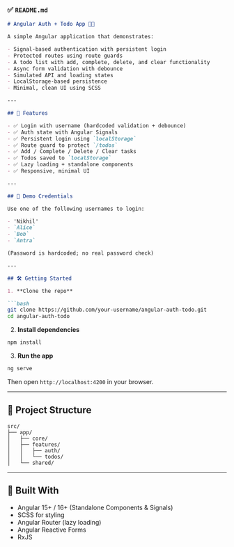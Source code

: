 ### ✅ `README.md`

```md
# Angular Auth + Todo App 📝🔐

A simple Angular application that demonstrates:

- Signal-based authentication with persistent login
- Protected routes using route guards
- A todo list with add, complete, delete, and clear functionality
- Async form validation with debounce
- Simulated API and loading states
- LocalStorage-based persistence
- Minimal, clean UI using SCSS

---

## 🚀 Features

- ✅ Login with username (hardcoded validation + debounce)
- ✅ Auth state with Angular Signals
- ✅ Persistent login using `localStorage`
- ✅ Route guard to protect `/todos`
- ✅ Add / Complete / Delete / Clear tasks
- ✅ Todos saved to `localStorage`
- ✅ Lazy loading + standalone components
- ✅ Responsive, minimal UI

---

## 🧪 Demo Credentials

Use one of the following usernames to login:

- 'Nikhil'
- `Alice`
- `Bob`
- `Antra`

(Password is hardcoded; no real password check)

---

## 🛠️ Getting Started

1. **Clone the repo**

```bash
git clone https://github.com/your-username/angular-auth-todo.git
cd angular-auth-todo
```

2. **Install dependencies**

```bash
npm install
```

3. **Run the app**

```bash
ng serve
```

Then open `http://localhost:4200` in your browser.

---

## 🧩 Project Structure

```
src/
├── app/
│   ├── core/       
│   ├── features/
│   │   ├── auth/      
│   │   └── todos/      
│   └── shared/         
```

---

## 🧠 Built With

- Angular 15+ / 16+ (Standalone Components & Signals)
- SCSS for styling
- Angular Router (lazy loading)
- Angular Reactive Forms
- RxJS
